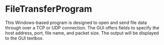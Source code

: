 # FileTransferProgram

This Windows-based program is designed to open and send file data through over a TCP or UDP connection. The GUI offers fields to specify the host address, port, file name, and packet size. The output will be displayed to the GUI textbox.

